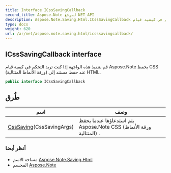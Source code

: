 ```yaml
---
title: Interface ICssSavingCallback
second_title: Aspose.Note لمرجع NET API
description: Aspose.Note.Saving.Html.ICssSavingCallback واجهه المستخدم. قم بتنفيذ هذه الواجهة إذا كنت تريد التحكم في كيفية قيام Aspose.Note بحفظ CSS ورقة الأنماط المتتالية عند حفظ مستند إلى HTML.
type: docs
weight: 620
url: /ar/net/aspose.note.saving.html/icsssavingcallback/
---
```

## ICssSavingCallback interface

قم بتنفيذ هذه الواجهة إذا كنت تريد التحكم في كيفية قيام Aspose.Note بحفظ CSS (ورقة الأنماط المتتالية) عند حفظ مستند إلى HTML.

```csharp
public interface ICssSavingCallback
```

## طُرق

| اسم | وصف |
| --- | --- |
| [CssSaving](../../aspose.note.saving.html/icsssavingcallback/csssaving/)(CssSavingArgs) | يتم استدعاؤها عندما يحفظ Aspose.Note CSS (ورقة الأنماط المتتالية) . |

### أنظر أيضا

* مساحة الاسم [Aspose.Note.Saving.Html](../../aspose.note.saving.html/)
* المجسم [Aspose.Note](../../)


